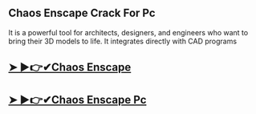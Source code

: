 ## Chaos Enscape Crack For Pc

It is a powerful tool for architects, designers, and engineers who want to bring their 3D models to life. It integrates directly with CAD programs

## [➤ ►👉✔Chaos Enscape](https://fullsetup.info/dl/)

## [➤ ►👉✔Chaos Enscape Pc](https://fullsetup.info/dl/)

